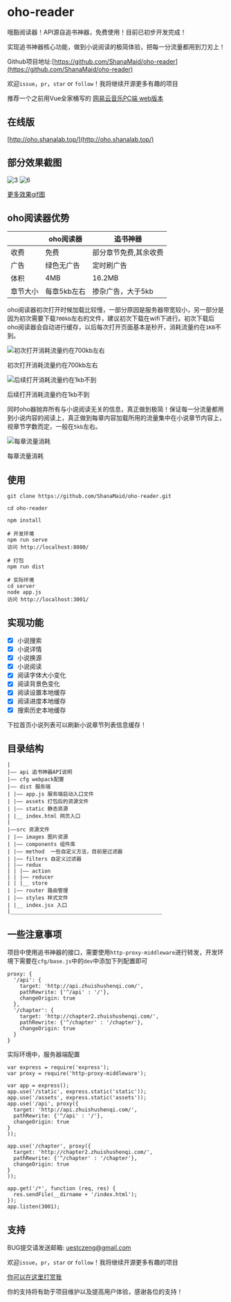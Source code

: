 # oho-reader
哦豁阅读器！API源自追书神器，免费使用！目前已初步开发完成！

实现追书神器核心功能，做到小说阅读的极简体验，把每一分流量都用到刀刃上！

Github项目地址:[https://github.com/ShanaMaid/oho-reader](https://github.com/ShanaMaid/oho-reader)

欢迎`issue`，`pr`，`star` or `follow`！我将继续开源更多有趣的项目

推荐一个之前用Vue全家桶写的 [网易云音乐PC端 web版本](https://github.com/ShanaMaid/vue-163-music)

## 在线版
[http://oho.shanalab.top/](http://oho.shanalab.top/)

## 部分效果截图
![3](screenshot/3.gif)
![6](screenshot/6.gif)

[更多效果gif图](screenshot/)

## oho阅读器优势
|     | oho阅读器 |  追书神器|
|-----|-----------|----------|
|收费 | 免费      |部分章节免费,其余收费|
|广告 |绿色无广告 | 定时刷广告|
|体积 | 4MB     | 16.2MB   |
|章节大小| 每章5kb左右   | 掺杂广告，大于5kb|

oho阅读器初次打开时候加载比较慢，一部分原因是服务器带宽较小，另一部分是因为初次需要下载`700kb`左右的文件，建议初次下载在wifi下进行。初次下载后oho阅读器会自动进行缓存，以后每次打开页面基本是秒开，消耗流量约在`1KB`不到。

![初次打开消耗流量约在700kb左右](screenshot/first.png)

初次打开消耗流量约在700kb左右

![后续打开消耗流量约在1kb不到](screenshot/after.png)

后续打开消耗流量约在1kb不到

同时oho器抛弃所有与小说阅读无关的信息，真正做到极简！保证每一分流量都用到小说内容的阅读上，真正做到每章内容加载所用的流量集中在小说章节内容上，视章节字数而定，一般在`5kb`左右。

![每章流量消耗](screenshot/chapter.png)

每章流量消耗

## 使用
```
git clone https://github.com/ShanaMaid/oho-reader.git

cd oho-reader

npm install 

# 开发环境
npm run serve
访问 http://localhost:8080/

# 打包
npm run dist

# 实际环境
cd server
node app.js
访问 http://localhost:3001/
```

## 实现功能
- [x] 小说搜索
- [x] 小说详情
- [x] 小说换源
- [x] 小说阅读
- [x] 阅读字体大小变化
- [x] 阅读背景色变化
- [x] 阅读设置本地缓存
- [x] 阅读进度本地缓存
- [x] 搜索历史本地缓存

下拉首页小说列表可以刷新小说章节列表信息缓存！

## 目录结构
```
|
|—— api 追书神器API说明 
|—— cfg webpack配置
|—— dist 服务端
| |—— app.js 服务端启动入口文件
| |—— assets 打包后的资源文件
| |—— static 静态资源
| |__ index.html 网页入口
|
|——src 资源文件
| |—— images 图片资源
| |—— components 组件库
| |—— method  一些自定义方法，目前是过滤器
| |—— filters 自定义过滤器
| |—— redux 
| | |—— action
| | |—— reducer
| | |__ store
| |—— router 路由管理
| |—— styles 样式文件
| |__ index.jsx 入口
|_________________________________________________

```

## 一些注意事项
项目中使用追书神器的接口，需要使用`http-proxy-middleware`进行转发，开发环境下需要在`cfg/base.js`中的`dev`中添加下列配置即可
```
proxy: {
  '/api': {
    target: 'http://api.zhuishushenqi.com/',
    pathRewrite: {'^/api' : '/'},
    changeOrigin: true
  },
  '/chapter': {
    target: 'http://chapter2.zhuishushenqi.com/',
    pathRewrite: {'^/chapter' : '/chapter'},
    changeOrigin: true
  }
}
```

实际环境中，服务器端配置
```
var express = require('express');
var proxy = require('http-proxy-middleware');

var app = express();
app.use('/static', express.static('static'));
app.use('/assets', express.static('assets'));
app.use('/api', proxy({
  target: 'http://api.zhuishushenqi.com/',
  pathRewrite: {'^/api' : '/'}, 
  changeOrigin: true
}
));

app.use('/chapter', proxy({
  target: 'http://chapter2.zhuishushenqi.com/',
  pathRewrite: {'^/chapter' : '/chapter'},
  changeOrigin: true
}
));

app.get('/*', function (req, res) {
  res.sendFile(__dirname + '/index.html');
});
app.listen(3001);
```

## 支持
BUG提交请发送邮箱: uestczeng@gmail.com

欢迎`issue`，`pr`，`star` or `follow`！我将继续开源更多有趣的项目

[你可以在这里打赏我](http://blog.shanamaid.top/sponsor/)

你的支持将有助于项目维护以及提高用户体验，感谢各位的支持！

